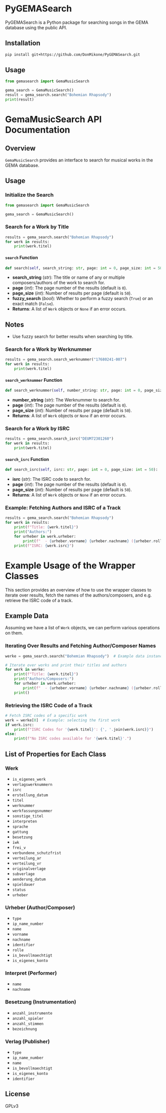 # PyGEMASearch

PyGEMASearch is a Python package for searching songs in the GEMA database using the public API.

## Installation

```sh
pip install git+https://github.com/DonMikone/PyGEMASearch.git
```

## Usage

```python
from gemasearch import GemaMusicSearch

gema_search = GemaMusicSearch()
result = gema_search.search("Bohemian Rhapsody")
print(result)
```

# GemaMusicSearch API Documentation

## Overview
`GemaMusicSearch` provides an interface to search for musical works in the GEMA database.

## Usage

### Initialize the Search
```python
from gemasearch import GemaMusicSearch

gema_search = GemaMusicSearch()
```

### Search for a Work by Title
```python
results = gema_search.search("Bohemian Rhapsody")
for werk in results:
    print(werk.titel)
```

#### `search` Function
```python
def search(self, search_string: str, page: int = 0, page_size: int = 50, fuzzy_search=True):
```
- **search_string** (*str*): The title or name of any or multiple composers/authors of the work to search for.
- **page** (*int*): The page number of the results (default is `0`).
- **page_size** (*int*): Number of results per page (default is `50`).
- **fuzzy_search** (*bool*): Whether to perform a fuzzy search (`True`) or an exact match (`False`).
- **Returns**: A list of `Werk` objects or `None` if an error occurs.

## Notes
- Use fuzzy search for better results when searching by title.

### Search for a Work by Werknummer
```python
results = gema_search.search_werknummer("17680241-007")
for werk in results:
    print(werk.titel)
```

#### `search_werknummer` Function
```python
def search_werknummer(self, number_string: str, page: int = 0, page_size: int = 50):
```
- **number_string** (*str*): The Werknummer to search for.
- **page** (*int*): The page number of the results (default is `0`).
- **page_size** (*int*): Number of results per page (default is `50`).
- **Returns**: A list of `Werk` objects or `None` if an error occurs.

### Search for a Work by ISRC
```python
results = gema_search.search_isrc("DEUM72301260")
for werk in results:
    print(werk.titel)
```

#### `search_isrc` Function
```python
def search_isrc(self, isrc: str, page: int = 0, page_size: int = 50):
```
- **isrc** (*str*): The ISRC code to search for.
- **page** (*int*): The page number of the results (default is `0`).
- **page_size** (*int*): Number of results per page (default is `50`).
- **Returns**: A list of `Werk` objects or `None` if an error occurs.

### Example: Fetching Authors and ISRC of a Track
```python
results = gema_search.search("Bohemian Rhapsody")
for werk in results:
    print(f"Title: {werk.titel}")
    print("Authors:")
    for urheber in werk.urheber:
        print(f"  - {urheber.vorname} {urheber.nachname} ({urheber.rolle})")
    print(f"ISRC: {werk.isrc}")
```

# Example Usage of the Wrapper Classes

This section provides an overview of how to use the wrapper classes to iterate over results, fetch the names of the authors/composers, and e.g. retrieve the ISRC code of a track.

## Example Data
Assuming we have a list of `Werk` objects, we can perform various operations on them.

### Iterating Over Results and Fetching Author/Composer Names
```python
werke = gema_search.search("Bohemian Rhapsody")  # Example data instances

# Iterate over works and print their titles and authors
for werk in werke:
    print(f"Title: {werk.titel}")
    print("Authors/Composers:")
    for urheber in werk.urheber:
        print(f"  - {urheber.vorname} {urheber.nachname} ({urheber.rolle})")
    print()
```

### Retrieving the ISRC Code of a Track
```python
# Fetch ISRC codes of a specific work
werk = werke[0]  # Example: selecting the first work
if werk.isrc:
    print(f"ISRC Codes for '{werk.titel}': {', '.join(werk.isrc)}")
else:
    print(f"No ISRC codes available for '{werk.titel}'.")
```

## List of Properties for Each Class

### **Werk**
- `is_eigenes_werk`
- `verlagswerknummern`
- `isrc`
- `erstellung_datum`
- `titel`
- `werknummer`
- `werkfassungsnummer`
- `sonstige_titel`
- `interpreten`
- `sprache`
- `gattung`
- `besetzung`
- `iwk`
- `frei_v`
- `verbundene_schutzfrist`
- `verteilung_ar`
- `verteilung_vr`
- `originalverlage`
- `subverlage`
- `aenderung_datum`
- `spieldauer`
- `status`
- `urheber`

### **Urheber** (Author/Composer)
- `type`
- `ip_name_number`
- `name`
- `vorname`
- `nachname`
- `identifier`
- `rolle`
- `is_bevollmaechtigt`
- `is_eigenes_konto`

### **Interpret** (Performer)
- `name`
- `nachname`

### **Besetzung** (Instrumentation)
- `anzahl_instrumente`
- `anzahl_spieler`
- `anzahl_stimmen`
- `bezeichnung`

### **Verlag** (Publisher)
- `type`
- `ip_name_number`
- `name`
- `is_bevollmaechtigt`
- `is_eigenes_konto`
- `identifier`

## License
GPLv3


